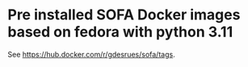 # Pre installed SOFA Docker images based on fedora with python 3.11

See <https://hub.docker.com/r/gdesrues/sofa/tags>.
